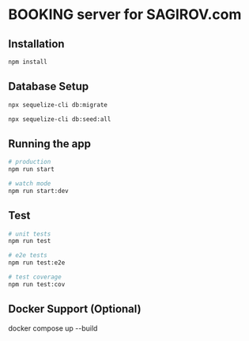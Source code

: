 # BOOKING server for SAGIROV.com  

## Installation

```bash
npm install
```

## Database Setup
```bash
npx sequelize-cli db:migrate
```

```bash
npx sequelize-cli db:seed:all
```

## Running the app

```bash
# production
npm run start

# watch mode
npm run start:dev
```

## Test

```bash
# unit tests
npm run test

# e2e tests
npm run test:e2e

# test coverage
npm run test:cov
```


## Docker Support (Optional)
docker compose up --build
